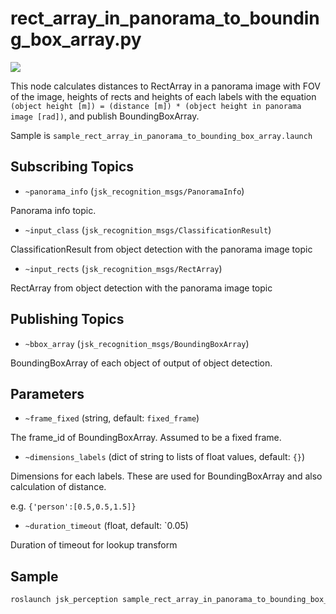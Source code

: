 # rect_array_in_panorama_to_bounding_box_array.py
![](images/rect_array_in_panorama_to_bounding_box_array.gif)

This node calculates distances to RectArray in a panorama image with FOV of the image, heights of rects and heights of each labels with the equation `(object height [m]) = (distance [m]) * (object height in panorama image [rad])`, and publish BoundingBoxArray.

Sample is `sample_rect_array_in_panorama_to_bounding_box_array.launch`

## Subscribing Topics

* `~panorama_info` (`jsk_recognition_msgs/PanoramaInfo`)

Panorama info topic.

* `~input_class` (`jsk_recognition_msgs/ClassificationResult`)

ClassificationResult from object detection with the panorama image topic

* `~input_rects` (`jsk_recognition_msgs/RectArray`)

RectArray from object detection with the panorama image topic

## Publishing Topics

* `~bbox_array` (`jsk_recognition_msgs/BoundingBoxArray`)

BoundingBoxArray of each object of output of object detection.

## Parameters

* `~frame_fixed` (string, default: `fixed_frame`)

The frame_id of BoundingBoxArray. Assumed to be a fixed frame.

* `~dimensions_labels` (dict of string to lists of float values, default: `{}`)

Dimensions for each labels. These are used for BoundingBoxArray and also calculation of distance.

e.g. `{'person':[0.5,0.5,1.5]}`

* `~duration_timeout` (float, default: `0.05)

Duration of timeout for lookup transform

## Sample

```bash
roslaunch jsk_perception sample_rect_array_in_panorama_to_bounding_box_array.launch
```
